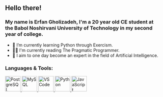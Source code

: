 ## Hello there!

<h3>My name is Erfan Gholizadeh, I'm a 20 year old CE student at the Babol Noshirvani University of Technology in my second year of college.</h3>

- 🌱 I’m currently learning Python through Exercism.
- 👨‍🎓 I'm currently reading The Pragmatic Programmer.
- 🚀 I aim to one day become an expert in the field of Artificial Intelligence.

<h3>Languages & Tools:</h3>  
<p align="left" dir="auto"> 
  <a href="https://www.postgresql.org/" rel="nofollow"> 
  <img src="https://cdn-icons-png.flaticon.com/512/5968/5968342.png" alt="PostgreSQL" width="50" height="50" style="max-width: 100%;">
  </a>
  <a href="https://www.mysql.com/" rel="nofollow"> 
  <img src="https://cdn-icons-png.flaticon.com/512/5968/5968313.png" alt="MySQL" width="50" height="50" style="max-width: 100%;">
  </a>
  <a href="https://code.visualstudio.com/" rel="nofollow"> 
  <img src="https://cdn.icon-icons.com/icons2/2107/PNG/512/file_type_vscode_icon_130084.png" alt="VS Code" width="50" height="50" style="max-width: 100%;">
  </a>
  <a href="https://www.python.org/" rel="nofollow"> 
  <img src="https://upload.wikimedia.org/wikipedia/commons/thumb/c/c3/Python-logo-notext.svg/1869px-Python-logo-notext.svg.png" alt="Python" width="50" height="50" style="max-width: 100%;">
  </a>
  <a href="https://www.javascript.com/" rel="nofollow"> 
  <img src="https://cdn-icons-png.flaticon.com/512/5968/5968292.png" alt="JavaScript" width="50" height="50" style="max-width: 100%;">
  </a>
</p>

 
